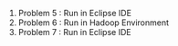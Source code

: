 1. Problem 5 : Run in Eclipse IDE
2. Problem 6 : Run in Hadoop Environment
3. Problem 7 : Run in Eclipse IDE